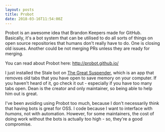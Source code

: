 ```yaml
---
layout: posts
title: Probot
date: 2018-03-16T11:54:00Z
---
```


Probot is an awesome idea that Brandon Keepers made for GitHub. Basically, it's a bot system that can be utilised to do all sorts of things on open source repositories that humans don't really have to do. One is closing old issues. Another could be not merging PRs unless they are ready for merging. 

You can read about Probot here: http://probot.github.io/

I just installed the Stale bot on [The Great Suspender](https://github.com/deanoemcke/thegreatsuspender), which is an app that removes old tabs that you have open to save memory on your computer. If you haven't heard of it, go check it out - especially if you have too many tabs open. Dean is the creator and only maintainer, so being able to help him out is great.

I've been avoiding using Probot too much, because I don't necessarily think that having bots is great for OSS. I code because I want to interface with _humans_, not with automation. However, for some maintainers, the cost of doing work without the bots is actually too high - so, they're a good compromise.